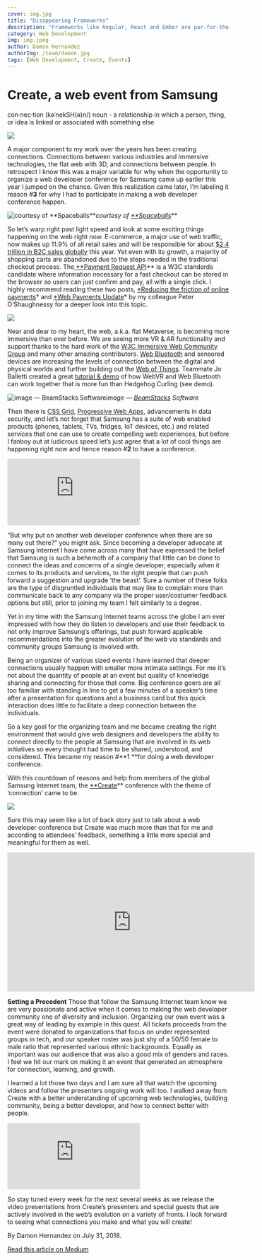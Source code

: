 ```yaml
---
cover: img.jpg
title: "Disappearing Frameworks"
description: "Frameworks like Angular, React and Ember are par-for-the-course for complex web development these days. Over this decade (Angular was first released in 2010) they have grown to become defacto standards for many of us, helping countless organisations to structure their code, manage state and build complex UIs, based on reusable components."
category: Web Development
img: img.jpeg
author: Damon Hernandez
authorImg: /team/damon.jpg
tags: [Web Development, Create, Events]
---
```


# Create, a web event from Samsung

con·nec·tion (kəˈnekSH(ə)n/) noun - a relationship in which a person, thing, or idea is linked or associated with something else

![](https://cdn-images-1.medium.com/max/2000/1*b7JK1YFiZlkk_5fV2nJ7WA.png)

A major component to my work over the years has been creating connections. Connections between various industries and immersive technologies, the flat web with 3D, and connections between people. In retrospect I know this was a major variable for why when the opportunity to organize a web developer conference for Samsung came up earlier this year I jumped on the chance. Given this realization came later, I’m labeling it reason #**3** for why I had to participate in making a web developer conference happen.

![courtesy of [**Spaceballs](https://www.imdb.com/title/tt0094012/)**](https://cdn-images-1.medium.com/max/2048/1*5lfGUktisgDbl7XxC_W9kw.jpeg)*courtesy of [**Spaceballs](https://www.imdb.com/title/tt0094012/)***

So let’s warp right past light speed and look at some exciting things happening on the web right now. E-commerce, a major use of web traffic, now makes up 11.9% of all retail sales and will be responsible for about [$2.4 trillion in B2C sales globally](https://www.statista.com/statistics/261245/b2c-e-commerce-sales-worldwide/) this year. Yet even with its growth, a majority of shopping carts are abandoned due to the steps needed in the traditional checkout process. The[ **Payment Request API](https://www.w3.org/TR/payment-request/)** is a W3C standards candidate where information necessary for a fast checkout can be stored in the browser so users can just confirm and pay, all with a single click. I highly recommend reading these two posts, [*Reducing the friction of online payments](https://medium.com/samsung-internet-dev/reducing-the-friction-of-online-payments-b400d65d583e)* and [*Web Payments Update](https://medium.com/samsung-internet-dev/web-payments-update-new-payment-apps-on-their-way-and-more-cef1c62edaf6)* by my colleague Peter O’Shaughnessy for a deeper look into this topic.

![](https://cdn-images-1.medium.com/max/2000/1*wbS2r2txt-hWExdha8tS0A.png)

Near and dear to my heart, the web, a.k.a. flat Metaverse, is becoming more immersive than ever before. We are seeing more VR & AR functionality and support thanks to the hard work of the [W3C Immersive Web Community Group](https://www.w3.org/community/immersive-web/) and many other amazing contributors. [Web Bluetooth](https://www.w3.org/community/web-bluetooth/) and sensored devices are increasing the levels of connection between the digital and physical worlds and further building out the [Web of Things](https://www.w3.org/WoT/). Teammate Jo Balletti created a great [tutorial & demo](https://medium.com/samsung-internet-dev/hedgehog-curling-with-webbluetooth-and-webvr-a9ac7fb2f752) of how WebVR and Web Bluetooth can work together that is more fun than Hedgehog Curling (see demo).

![image — [BeamStacks](https://www.beamstacks.com/blog/new-realities-3d-vr-ar-and-the-future-of-design-next-big-thing-in-the-gis-industry/) Software](https://cdn-images-1.medium.com/max/4358/1*HShivNQ7IEkjfASEjq_WCA.jpeg)*image — [BeamStacks](https://www.beamstacks.com/blog/new-realities-3d-vr-ar-and-the-future-of-design-next-big-thing-in-the-gis-industry/) Software*

Then there is [CSS Grid](https://medium.com/samsung-internet-dev/common-responsive-layouts-with-css-grid-and-some-without-245a862f48df), [Progressive Web Apps](https://medium.com/samsung-internet-dev/6-myths-of-progressive-web-apps-81e28ca9d2b1), advancements in data security, and let’s not forget that Samsung has a suite of web enabled products (phones, tablets, TVs, fridges, IoT devices, etc.) and related services that one can use to create compelling web experiences, but before I fanboy out at ludicrous speed let’s just agree that a lot of cool things are happening right now and hence reason #**2** to have a conference.

<iframe src="https://medium.com/media/17e9f2dd491c9e6ce502bc06094b2fb1" frameborder=0></iframe>

“But why put on another web developer conference when there are so many out there?” you might ask. Since becoming a developer advocate at Samsung Internet I have come across many that have expressed the belief that Samsung is such a behemoth of a company that little can be done to connect the ideas and concerns of a single developer, especially when it comes to its products and services, to the right people that can push forward a suggestion and upgrade ‘the beast’. Sure a number of these folks are the type of disgruntled individuals that may like to complain more than communicate back to any company via the proper user/costumer feedback options but still, prior to joining my team I felt similarly to a degree.

Yet in my time with the Samsung Internet teams across the globe I am ever impressed with how they do listen to developers and use their feedback to not only improve Samsung’s offerings, but push forward applicable recommendations into the greater evolution of the web via standards and community groups Samsung is involved with.

Being an organizer of various sized events I have learned that deeper connections usually happen with smaller more intimate settings. For me it’s not about the quantity of people at an event but quality of knowledge sharing and connecting for those that come. Big conference goers are all too familiar with standing in line to get a few minutes of a speaker’s time after a presentation for questions and a business card but this quick interaction does little to facilitate a deep connection between the individuals.

So a key goal for the organizing team and me became creating the right environment that would give web designers and developers the ability to connect directly to the people at Samsung that are involved in its web initiatives so every thought had time to be shared, understood, and considered. This became my reason #**1 **for doing a web developer conference.

With this countdown of reasons and help from members of the global Samsung Internet team, the [**Create](https://samsungcreate.com/)** conference with the theme of ‘connection’ came to be.

![](https://cdn-images-1.medium.com/max/3840/1*cYKYlZfLymMqOj9sH4k9ig.png)

Sure this may seem like a lot of back story just to talk about a web developer conference but Create was much more than that for me and according to attendees’ feedback, something a little more special and meaningful for them as well.

<center><iframe width="560" height="315" src="https://www.youtube.com/embed/bYDk3x4r_FI" frameborder="0" allowfullscreen></iframe></center>

**Setting a Precedent**
Those that follow the Samsung Internet team know we are very passionate and active when it comes to making the web developer community one of diversity and inclusion. Organizing our own event was a great way of leading by example in this quest. All tickets proceeds from the event were donated to organizations that focus on under represented groups in tech, and our speaker roster was just shy of a 50/50 female to male ratio that represented various ethnic backgrounds. Equally as important was our audience that was also a good mix of genders and races. I feel we hit our mark on making it an event that generated an atmosphere for connection, learning, and growth.

I learned a lot those two days and I am sure all that watch the upcoming videos and follow the presenters ongoing work will too. I walked away from Create with a better understanding of upcoming web technologies, building community, being a better developer, and how to connect better with people.

<iframe src="https://medium.com/media/b58bc9de1343696cb8eb747dc279c27b" frameborder=0></iframe>

So stay tuned every week for the next several weeks as we release the video presentations from Create’s presenters and special guests that are actively involved in the web’s evolution on a variety of fronts. I look forward to seeing what connections you make and what you will create!



By Damon Hernandez on July 31, 2018.

[Read this article on Medium](https://medium.com/samsung-internet-dev/create-a-web-event-from-samsung-e69e7c23beb2)
